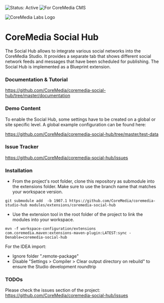 ![Status: Active](https://documentation.coremedia.com/badges/badge_status_active.png "Status: Active")
![For CoreMedia CMS](https://documentation.coremedia.com/badges/badge_coremedia_cms.png "For CoreMedia CMS")

![CoreMedia Labs Logo](https://documentation.coremedia.com/badges/banner_coremedia_labs_wide.png "CoreMedia Labs Logo Title Text")


# CoreMedia Social Hub

The Social Hub allows to integrate various social networks into the CoreMedia Studio.
It provides a separate tab that shows different social network feeds and messages that have been
scheduled for publishing. 
The Social Hub is implemented as a Blueprint extension.

### Documentation & Tutorial

https://github.com/CoreMedia/coremedia-social-hub/tree/master/documentation

### Demo Content

To enable the Social Hub, some settings have to be created on a global or site specific level.
A global example configuration can be found here:

https://github.com/CoreMedia/coremedia-social-hub/tree/master/test-data

### Issue Tracker

https://github.com/CoreMedia/coremedia-social-hub/issues

### Installation

- From the project's root folder, clone this repository as submodule into the extensions folder. Make sure to use the branch name that matches your workspace version. 
```
git submodule add  -b 1907.1 https://github.com/CoreMedia/coremedia-studio-hub modules/extensions/coremedia-social-hub
```

- Use the extension tool in the root folder of the project to link the modules into your workspace.
 ```
mvn -f workspace-configuration/extensions com.coremedia.maven:extensions-maven-plugin:LATEST:sync -Denable=coremedia-social-hub
```


For the IDEA import:
- Ignore folder ".remote-package"
- Disable "Settings > Compiler > Clear output directory on rebuild" to ensure the Studio development roundtrip

### TODOs

Please check the issues section of the project:
https://github.com/CoreMedia/coremedia-social-hub/issues


